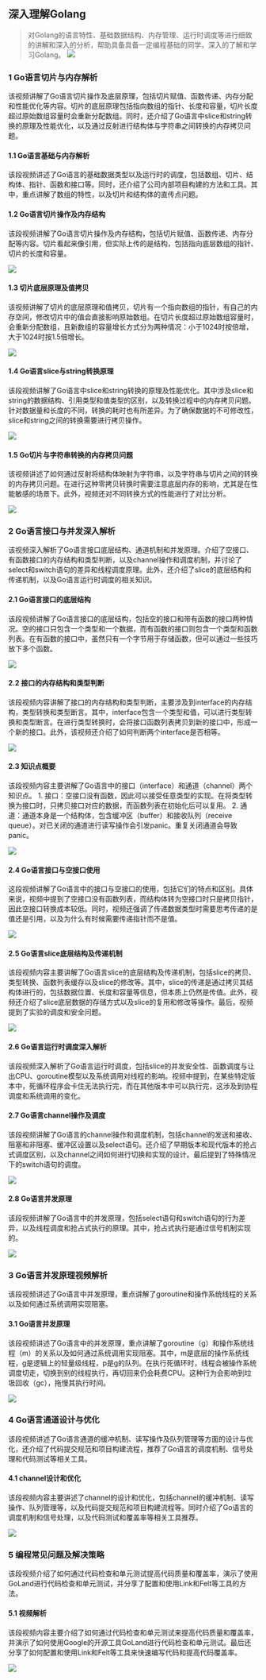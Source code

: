 ## 深入理解Golang

> 对Golang的语言特性、基础数据结构、内存管理、运行时调度等进行细致的讲解和深入的分析，帮助具备具备一定编程基础的同学，深入的了解和学习Golang。
![](_assets/Pasted%20image%2020240329150608.png)

### 1 Go语言切片与内存解析

该视频讲解了Go语言切片操作及底层原理，包括切片赋值、函数传递、内存分配和性能优化等内容。切片的底层原理包括指向数组的指针、长度和容量，切片长度超过原始数组容量时会重新分配数组。同时，还介绍了Go语言中slice和string转换的原理及性能优化，以及通过反射进行结构体与字符串之间转换的内存拷贝问题。

#### 1.1 Go语言基础与内存解析

该段视频讲述了Go语言的基础数据类型以及运行时的调度，包括数组、切片、结构体、指针、函数和接口等。同时，还介绍了公司内部项目构建的方法和工具。其中，重点讲解了数组的特性，以及切片和结构体的直传点问题。

#### 1.2 Go语言切片操作及内存结构

该段视频讲解了Go语言切片操作及内存结构，包括切片赋值、函数传递、内存分配等内容。切片看起来像引用，但实际上传的是结构，包括指向底层数组的指针、切片的长度和容量。

![](_assets/ac69a2e8c92c6f8e2951da4796826416_MD5.png)
#### 1.3 切片底层原理及值拷贝

该视频讲解了切片的底层原理和值拷贝，切片有一个指向数组的指针，有自己的内存空间，修改切片中的值会直接影响原始数组。在切片长度超过原始数组容量时，会重新分配数组，且新数组的容量增长方式分为两种情况：小于1024时按倍增，大于1024时按1.5倍增长。

![](_assets/bc137971af2cd4444f96361a8004af9c_MD5.png)
#### 1.4 Go语言slice与string转换原理

该段视频讲解了Go语言中slice和string转换的原理及性能优化。其中涉及slice和string的数据结构、引用类型和值类型的区别，以及转换过程中的内存拷贝问题。针对数据量和长度的不同，转换的耗时也有所差异。为了确保数据的不可修改性，slice和string之间的转换需要进行拷贝操作。

![](_assets/6d9d7818057f12b87cb627f0962740f8_MD5.png)
#### 1.5 Go切片与字符串转换的内存拷贝问题

该视频讲述了如何通过反射将结构体映射为字符串，以及字符串与切片之间的转换的内存拷贝问题。在进行这种零拷贝转换时需要注意底层内存的影响，尤其是在性能敏感的场景下。此外，视频还对不同转换方式的性能进行了对比分析。

![](_assets/0f8eb20266ccbc1e65a45d581568ff4c_MD5.png)
### 2 Go语言接口与并发深入解析

该视频深入解析了Go语言接口底层结构、通道机制和并发原理。介绍了空接口、有函数接口的内存结构和类型判断，以及channel操作和调度机制，并讨论了select和switch语句的差异和线程调度原理。此外，还介绍了slice的底层结构和传递机制，以及Go语言运行时调度的相关知识。

#### 2.1 Go语言接口的底层结构

该段视频讲解了Go语言接口的底层结构，包括空的接口和带有函数的接口两种情况。空的接口只包含一个类型和一个数据，而有函数的接口则包含一个类型和函数列表。在有函数的接口中，虽然只有一个字节用于存储函数，但可以通过一些技巧放下多个函数。

![](_assets/80e225c1ed874ffe4facfdffb9dabcdd_MD5.png)
#### 2.2 接口的内存结构和类型判断

该段视频内容讲解了接口的内存结构和类型判断，主要涉及到interface的内存结构，类型转换和类型断言。其中，interface包含一个类型和值，可以进行类型转换和类型断言。在进行类型转换时，会将接口函数列表拷贝到新的接口中，形成一个新的接口。此外，该视频还介绍了如何判断两个interface是否相等。

![](_assets/0e3164529c849c770cd87177a3f8a604_MD5.png)
#### 2.3 知识点概要

该段视频内容主要讲解了Go语言中的接口（interface）和通道（channel）两个知识点。 1. 接口：空接口没有函数，因此可以接受任意类型的实现。在将类型转换为接口时，只拷贝接口对应的数据，而函数列表在初始化后可以复用。 2. 通道：通道本身是一个结构体，包含缓冲区（buffer）和接收队列（receive queue）。对已关闭的通道进行读写操作会引发panic。重复关闭通道会导致panic。

![](_assets/ad33e072d1e90da2a8273b8bc3b41e51_MD5.png)
#### 2.4 Go语言接口与空接口使用

这段视频讲解了Go语言中的接口与空接口的使用，包括它们的特点和区别。具体来说，视频中提到了空接口没有函数列表，而结构体转为空接口时只是拷贝指针，因此空接口转换成本较低。同时，视频还强调了传递数据类型时需要思考传递的是值还是引用，以及为什么有时候需要传递指针而不是值。

![](_assets/4ca060d7cadcfaa105de013219d3fb31_MD5.png)
#### 2.5 Go语言slice底层结构及传递机制

该段视频内容主要讲解了Go语言slice的底层结构及传递机制，包括slice的拷贝、类型转换、函数列表缓存以及slice的修改等。其中，slice的传递是通过拷贝其结构体进行的，包括数据位置、长度和容量等信息，但本质上仍然是传值。此外，视频还介绍了slice底层数据的存储方式以及slice的复用和修改等操作。最后，视频提到了实验的调度和安全问题。

![](_assets/cb2a0f05ea75ac889ba793d42b320395_MD5.png)
#### 2.6 Go语言运行时调度深入解析

该段视频深入解析了Go语言运行时调度，包括slice的并发安全性、函数调度与让出CPU、goroutine模型以及系统调用对线程的影响。视频中提到，在某些特定版本中，死循环程序会卡住无法执行完，而在其他版本中可以执行完，这涉及到协程调度和系统调用的变化。
#### 2.7 Go语言channel操作及调度

该段视频讲解了Go语言的channel操作和调度机制，包括channel的发送和接收、阻塞和非阻塞、缓冲区设置以及select语句。还介绍了早期版本和现代版本的抢占式调度区别，以及channel之间如何进行切换和实现的设计。最后提到了特殊情况下的switch语句的调度。

![](_assets/e3d5bf53752e2995b5b38ab253e1da3d_MD5.png)
#### 2.8 Go语言并发原理

该段视频讲解了Go语言中的并发原理，包括select语句和switch语句的行为差异，以及线程调度和抢占式执行的原理。其中，抢占式执行是通过信号机制实现的。

![](_assets/91764ddf21b990ffd4a58b1ffb1135c6_MD5.png)
### 3 Go语言并发原理视频解析

该段视频讲述了Go语言中并发原理，重点讲解了goroutine和操作系统线程的关系以及如何通过系统调用实现阻塞。

#### 3.1 Go语言并发原理

该段视频讲述了Go语言中的并发原理，重点讲解了goroutine（g）和操作系统线程（m）的关系以及如何通过系统调用实现阻塞。其中，m是底层的操作系统线程，g是逻辑上的轻量级线程，p是g的队列。在执行死循环时，线程会被操作系统调度切走，切换到别的线程执行，再切回来仍会耗费CPU。这种行为会影响到垃圾回收（gc），拖慢其执行时间。

![](_assets/f9d29f24b0d0644e76f446ffed9edb79_MD5.png)
### 4 Go语言通道设计与优化

该段视频讲述了Go语言通道的缓冲机制、读写操作及队列管理等方面的设计与优化，还介绍了代码提交规范和项目构建流程，推荐了Go语言的调度机制、信号处理和代码测试等相关工具。

#### 4.1 channel设计和优化

该段视频内容主要讲述了channel的设计和优化，包括channel的缓冲机制、读写操作、队列管理等，以及代码提交规范和项目构建流程等。同时介绍了Go语言的调度机制和信号处理，以及代码测试和覆盖率等相关工具推荐。

![](_assets/7db8234d512feb7dac2366f171d6966e_MD5.png)
### 5 编程常见问题及解决策略

该段视频介绍了如何通过代码检查和单元测试提高代码质量和覆盖率，演示了使用GoLand进行代码检查和单元测试，并分享了配置和使用Link和Felt等工具的方法。

#### 5.1 视频解析

该段视频内容主要介绍了如何通过代码检查和单元测试来提高代码质量和覆盖率，并演示了如何使用Google的开源工具GoLand进行代码检查和单元测试。最后还分享了如何配置和使用Link和Felt等工具来快速编写代码和提高代码覆盖率。

![](_assets/f5b57bffd7086b2a3669b9b6ac0e4271_MD5.png)

